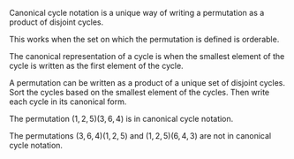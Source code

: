Canonical cycle notation is a unique way of writing a permutation as a product of disjoint cycles.

This works when the set on which the permutation is defined is orderable.

The canonical representation of a cycle is when the smallest element
of the cycle is written as the first element of the cycle.

A permutation can be written as a product of a unique set of disjoint cycles.
Sort the cycles based on the smallest element of the cycles.
Then write each cycle in its canonical form.

The permutation $(1, 2, 5)(3, 6, 4)$ is in canonical cycle notation.

The permutations $(3, 6, 4)(1, 2, 5)$ and $(1, 2, 5)(6, 4, 3)$ are not in canonical cycle notation.
